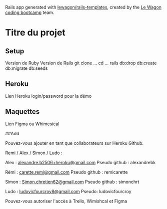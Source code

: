 Rails app generated with [lewagon/rails-templates](https://github.com/lewagon/rails-templates), created by the [Le Wagon coding bootcamp](https://www.lewagon.com) team.


# Titre du projet

## Setup

Version de Ruby
Version de Rails
git clone ...
cd ...
rails db:drop db:create db:migrate db:seeds

## Heroku

Lien Heroku
login/password pour la démo


## Maquettes

Lien Figma ou Whimesical

##Add

Pouvez-vous ajouter en tant que collaborateurs sur Heroku Github.

Remi / Alex / Simon / Ludo :

Alex : alexandre.b2506+heroku@gmail.com
Pseudo github : alexandrebk

Rémi : carette.remi@gmail.com
Pseudo github :  remicarette

Simon : Simon.chretien62@gmail.com
Pseudo github : simonchrt

Ludo : ludovicfourcroy8@gmail.com
Pseudo: ludovicfourcroy

Pouvez-vous autoriser l'accès à Trello, Wimishcal et Figma
